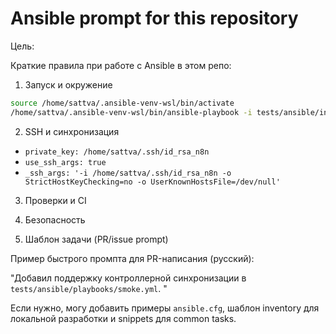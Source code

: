 # Ansible prompt for this repository

Цель:

Краткие правила при работе с Ansible в этом репо:

1. Запуск и окружение
  ```bash
  source /home/sattva/.ansible-venv-wsl/bin/activate
  /home/sattva/.ansible-venv-wsl/bin/ansible-playbook -i tests/ansible/inventory.ini tests/ansible/playbooks/smoke.yml --check --diff -u root -vvvv
  ```

2. SSH и синхронизация
  - `private_key: /home/sattva/.ssh/id_rsa_n8n`
  - `use_ssh_args: true`
  - `_ssh_args: '-i /home/sattva/.ssh/id_rsa_n8n -o StrictHostKeyChecking=no -o UserKnownHostsFile=/dev/null'`

3. Проверки и CI

4. Безопасность

5. Шаблон задачи (PR/issue prompt)

Пример быстрого промпта для PR-написания (русский):

"Добавил поддержку контроллерной синхронизации в `tests/ansible/playbooks/smoke.yml`.
"

Если нужно, могу добавить примеры `ansible.cfg`, шаблон inventory для локальной разработки и snippets для common tasks.
